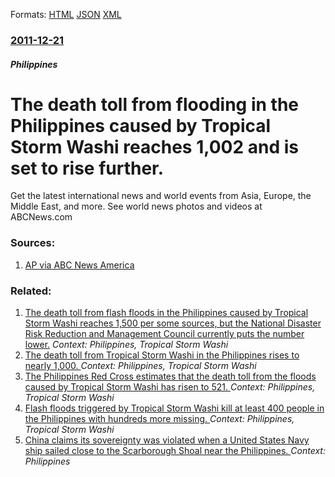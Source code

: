 
Formats: [HTML](/news/2011/12/21/the-death-toll-from-flooding-in-the-philippines-caused-by-tropical-storm-washi-reaches-1-002-and-is-set-to-rise-further.html)  [JSON](/news/2011/12/21/the-death-toll-from-flooding-in-the-philippines-caused-by-tropical-storm-washi-reaches-1-002-and-is-set-to-rise-further.json)  [XML](/news/2011/12/21/the-death-toll-from-flooding-in-the-philippines-caused-by-tropical-storm-washi-reaches-1-002-and-is-set-to-rise-further.xml)  

### [2011-12-21](/news/2011/12/21/index.md)

##### Philippines
# The death toll from flooding in the Philippines caused by Tropical Storm Washi reaches 1,002 and is set to rise further. 

Get the latest international news and world events from Asia, Europe, the Middle East, and more. See world news photos and videos at ABCNews.com


### Sources:

1. [AP via ABC News America](http://abcnews.go.com/International/wireStory/death-toll-philippine-flash-floods-tops-1000-15202588#.TvFl_DXkCa8)

### Related:

1. [The death toll from flash floods in the Philippines caused by Tropical Storm Washi reaches 1,500 per some sources, but the National Disaster Risk Reduction and Management Council currently puts the number lower.](/news/2011/12/27/the-death-toll-from-flash-floods-in-the-philippines-caused-by-tropical-storm-washi-reaches-1-500-per-some-sources-but-the-national-disaster.md) _Context: Philippines, Tropical Storm Washi_
2. [The death toll from Tropical Storm Washi in the Philippines rises to nearly 1,000. ](/news/2011/12/20/the-death-toll-from-tropical-storm-washi-in-the-philippines-rises-to-nearly-1-000.md) _Context: Philippines, Tropical Storm Washi_
3. [The Philippines Red Cross estimates that the death toll from the floods caused by Tropical Storm Washi has risen to 521. ](/news/2011/12/18/the-philippines-red-cross-estimates-that-the-death-toll-from-the-floods-caused-by-tropical-storm-washi-has-risen-to-521.md) _Context: Philippines, Tropical Storm Washi_
4. [Flash floods triggered by Tropical Storm Washi kill at least 400 people in the Philippines with hundreds more missing. ](/news/2011/12/17/flash-floods-triggered-by-tropical-storm-washi-kill-at-least-400-people-in-the-philippines-with-hundreds-more-missing.md) _Context: Philippines, Tropical Storm Washi_
5. [China claims its sovereignty was violated when a United States Navy ship sailed close to the Scarborough Shoal near the Philippines. ](/news/2018/01/20/china-claims-its-sovereignty-was-violated-when-a-united-states-navy-ship-sailed-close-to-the-scarborough-shoal-near-the-philippines.md) _Context: Philippines_
